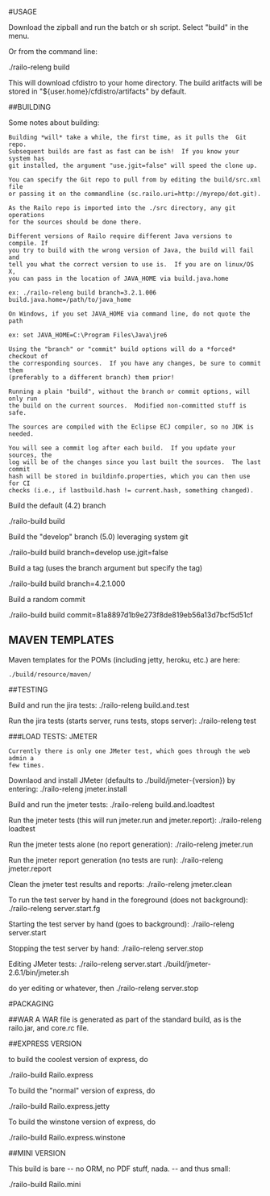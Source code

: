 #USAGE

Download the zipball and run the batch or sh script.  Select "build" in the menu.

Or from the command line:

./railo-releng build

This will download cfdistro to your home directory.  The build aritfacts will be 
stored in "${user.home}/cfdistro/artifacts" by default.

##BUILDING

Some notes about building:

	Building *will* take a while, the first time, as it pulls the  Git repo.
	Subsequent builds are fast as fast can be ish!  If you know your system has
	git installed, the argument "use.jgit=false" will speed the clone up.
	
	You can specify the Git repo to pull from by editing the build/src.xml file
	or passing it on the commandline (sc.railo.uri=http://myrepo/dot.git).
	
	As the Railo repo is imported into the ./src directory, any git operations
	for the sources should be done there.

	Different versions of Railo require different Java versions to compile. If 
	you try to build with the wrong version of Java, the build will fail and 
	tell you what the correct version to use is.  If you are on linux/OS X, 
	you can pass in the location of JAVA_HOME via build.java.home
	
	ex: ./railo-releng build branch=3.2.1.006 build.java.home=/path/to/java_home
	
	On Windows, if you set JAVA_HOME via command line, do not quote the path 
	
	ex: set JAVA_HOME=C:\Program Files\Java\jre6
	
	Using the "branch" or "commit" build options will do a *forced* checkout of
	the corresponding sources.  If you have any changes, be sure to commit them
	(preferably to a different branch) them prior!
	
	Running a plain "build", without the branch or commit options, will only run
	the build on the current sources.  Modified non-committed stuff is safe.
	
	The sources are compiled with the Eclipse ECJ compiler, so no JDK is needed.
	
	You will see a commit log after each build.  If you update your sources, the
	log will be of the changes since you last built the sources.  The last commit
	hash will be stored in buildinfo.properties, which you can then use for CI
	checks (i.e., if lastbuild.hash != current.hash, something changed).

Build the default (4.2) branch

 ./railo-build build 

Build the "develop" branch (5.0) leveraging system git

 ./railo-build build branch=develop use.jgit=false
 
Build a tag (uses the branch argument but specify the tag)

 ./railo-build build branch=4.2.1.000
 
Build a random commit 
 
 ./railo-build build commit=81a8897d1b9e273f8de819eb56a13d7bcf5d51cf

## MAVEN TEMPLATES

Maven templates for the POMs (including jetty, heroku, etc.) are here:

	./build/resource/maven/

##TESTING

Build and run the jira tests:
 ./railo-releng build.and.test

Run the jira tests (starts server, runs tests, stops server):
 ./railo-releng test

###LOAD TESTS:  JMETER

	Currently there is only one JMeter test, which goes through the web admin a 
	few times.

Downlaod and install JMeter (defaults to ./build/jmeter-{version}) by entering: 
 ./railo-releng jmeter.install

Build and run the jmeter tests:
 ./railo-releng build.and.loadtest

Run the jmeter tests (this will run jmeter.run and jmeter.report):
 ./railo-releng loadtest

Run the jmeter tests alone (no report generation):
 ./railo-releng jmeter.run

Run the jmeter report generation (no tests are run):
 ./railo-releng jmeter.report

Clean the jmeter test results and reports:
 ./railo-releng jmeter.clean

To run the test server by hand in the foreground (does not background):
 ./railo-releng server.start.fg

Starting the test server by hand (goes to background):
 ./railo-releng server.start

Stopping the test server by hand:
 ./railo-releng server.stop

Editing JMeter tests:
 ./railo-releng server.start
 ./build/jmeter-2.6.1/bin/jmeter.sh

do yer editing or whatever, then
 ./railo-releng server.stop

#PACKAGING

##WAR
	A WAR file is generated as part of the standard build, as is the railo.jar,
	and core.rc file.


##EXPRESS VERSION

 to build the coolest version of express, do 
 
 ./railo-build Railo.express
 
 To build the "normal" version of express, do

 ./railo-build Railo.express.jetty

 To build the winstone version of express, do

 ./railo-build Railo.express.winstone


##MINI VERSION

This build is bare -- no ORM, no PDF stuff, nada. -- and thus small:

 ./railo-build Railo.mini
